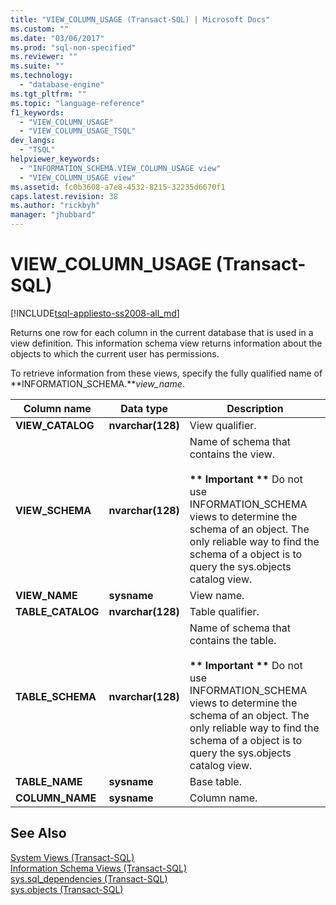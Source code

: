 ```yaml
---
title: "VIEW_COLUMN_USAGE (Transact-SQL) | Microsoft Docs"
ms.custom: ""
ms.date: "03/06/2017"
ms.prod: "sql-non-specified"
ms.reviewer: ""
ms.suite: ""
ms.technology: 
  - "database-engine"
ms.tgt_pltfrm: ""
ms.topic: "language-reference"
f1_keywords: 
  - "VIEW_COLUMN_USAGE"
  - "VIEW_COLUMN_USAGE_TSQL"
dev_langs: 
  - "TSQL"
helpviewer_keywords: 
  - "INFORMATION_SCHEMA.VIEW_COLUMN_USAGE view"
  - "VIEW_COLUMN_USAGE view"
ms.assetid: fc0b3608-a7e8-4532-8215-32235d6670f1
caps.latest.revision: 38
ms.author: "rickbyh"
manager: "jhubbard"
---
```

# VIEW_COLUMN_USAGE (Transact-SQL)
[!INCLUDE[tsql-appliesto-ss2008-all_md](../../database-engine/configure/windows/includes/tsql-appliesto-ss2008-all-md.md)]

  Returns one row for each column in the current database that is used in a view definition. This information schema view returns information about the objects to which the current user has permissions.  
  
 To retrieve information from these views, specify the fully qualified name of **INFORMATION_SCHEMA.***view_name*.  
  
|Column name|Data type|Description|  
|-----------------|---------------|-----------------|  
|**VIEW_CATALOG**|**nvarchar(**128**)**|View qualifier.|  
|**VIEW_SCHEMA**|**nvarchar(**128**)**|Name of schema that contains the view.<br /><br /> **\*\* Important \*\*** Do not use INFORMATION_SCHEMA views to determine the schema of an object. The only reliable way to find the schema of a object is to query the sys.objects catalog view.|  
|**VIEW_NAME**|**sysname**|View name.|  
|**TABLE_CATALOG**|**nvarchar(**128**)**|Table qualifier.|  
|**TABLE_SCHEMA**|**nvarchar(**128**)**|Name of schema that contains the table.<br /><br /> **\*\* Important \*\*** Do not use INFORMATION_SCHEMA views to determine the schema of an object. The only reliable way to find the schema of a object is to query the sys.objects catalog view.|  
|**TABLE_NAME**|**sysname**|Base table.|  
|**COLUMN_NAME**|**sysname**|Column name.|  
  
## See Also  
 [System Views &#40;Transact-SQL&#41;](../Topic/System%20Views%20\(Transact-SQL\).md)   
 [Information Schema Views &#40;Transact-SQL&#41;](../Topic/Information%20Schema%20Views%20\(Transact-SQL\).md)   
 [sys.sql_dependencies &#40;Transact-SQL&#41;](../../relational-databases/system-catalog-views/sys.sql-dependencies-transact-sql.md)   
 [sys.objects &#40;Transact-SQL&#41;](../../relational-databases/system-catalog-views/sys.objects-transact-sql.md)  
  
  
